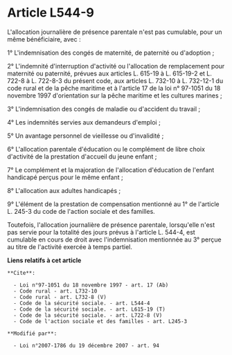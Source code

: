 # Article L544-9

L'allocation journalière de présence parentale n'est pas cumulable, pour un même bénéficiaire, avec : 

1° L'indemnisation des congés de maternité, de paternité ou d'adoption ; 

2° L'indemnité d'interruption d'activité ou l'allocation de remplacement pour maternité ou paternité, prévues aux articles L.
615-19 à L. 615-19-2 et L. 722-8 à L. 722-8-3 du présent code, aux articles L. 732-10 à L. 732-12-1 du code rural et de la
pêche maritime et à l'article 17 de la loi n° 97-1051 du 18 novembre 1997 d'orientation sur la pêche maritime et les cultures
marines ; 

3° L'indemnisation des congés de maladie ou d'accident du travail ; 

4° Les indemnités servies aux demandeurs d'emploi ; 

5° Un avantage personnel de vieillesse ou d'invalidité ; 

6° L'allocation parentale d'éducation ou le complément de libre choix d'activité de la prestation d'accueil du jeune
enfant ; 

7° Le complément et la majoration de l'allocation d'éducation de l'enfant handicapé perçus pour le même enfant ; 

8° L'allocation aux adultes handicapés ; 

9° L'élément de la prestation de compensation mentionné au 1° de l'article L. 245-3 du code de l'action sociale et des
familles. 

Toutefois, l'allocation journalière de présence parentale, lorsqu'elle n'est pas servie pour la totalité des jours prévus à
l'article L. 544-4, est cumulable en cours de droit avec l'indemnisation mentionnée au 3° perçue au titre de l'activité
exercée à temps partiel.

**Liens relatifs à cet article**

	**Cite**:

	  - Loi n°97-1051 du 18 novembre 1997 - art. 17 (Ab)
	  - Code rural - art. L732-10
	  - Code rural - art. L732-8 (V)
	  - Code de la sécurité sociale. - art. L544-4
	  - Code de la sécurité sociale. - art. L615-19 (T)
	  - Code de la sécurité sociale. - art. L722-8 (V)
	  - Code de l'action sociale et des familles - art. L245-3

	**Modifié par**:

	  - Loi n°2007-1786 du 19 décembre 2007 - art. 94

